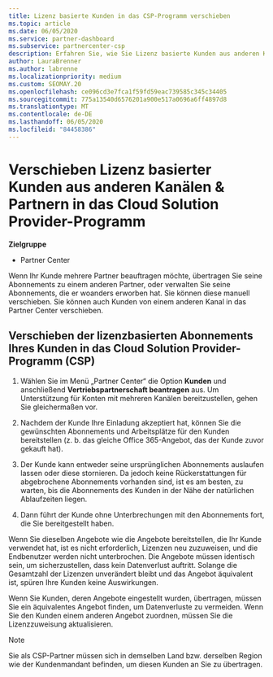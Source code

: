 ```yaml
---
title: Lizenz basierte Kunden in das CSP-Programm verschieben
ms.topic: article
ms.date: 06/05/2020
ms.service: partner-dashboard
ms.subservice: partnercenter-csp
description: Erfahren Sie, wie Sie Lizenz basierte Kunden aus anderen Kanälen oder einem anderen Partner in das CSP-Programm (Cloud Solution Provider) im Partner Center verschieben.
author: LauraBrenner
ms.author: labrenne
ms.localizationpriority: medium
ms.custom: SEOMAY.20
ms.openlocfilehash: ce096cd3e7fca1f59fd59eac739585c345c34405
ms.sourcegitcommit: 775a13540d6576201a900e517a0696a6ff4897d8
ms.translationtype: MT
ms.contentlocale: de-DE
ms.lasthandoff: 06/05/2020
ms.locfileid: "84458386"
---
```

# <a name="move-license-based-customers-from-other-channels--partners-to-the-cloud-solution-provider-program"></a>Verschieben Lizenz basierter Kunden aus anderen Kanälen & Partnern in das Cloud Solution Provider-Programm

**Zielgruppe**

-  Partner Center

Wenn Ihr Kunde mehrere Partner beauftragen möchte, übertragen Sie seine Abonnements zu einem anderen Partner, oder verwalten Sie seine Abonnements, die er woanders erworben hat. Sie können diese manuell verschieben. Sie können auch Kunden von einem anderen Kanal in das Partner Center verschieben.

## <a name="move-your-customers-license-based-subscriptions-to-the-cloud-solution-provider-program-csp"></a>Verschieben der lizenzbasierten Abonnements Ihres Kunden in das Cloud Solution Provider-Programm (CSP)

1. Wählen Sie im Menü „Partner Center“ die Option **Kunden** und anschließend **Vertriebspartnerschaft beantragen** aus. Um Unterstützung für Konten mit mehreren Kanälen bereitzustellen, gehen Sie gleichermaßen vor.

2.  Nachdem der Kunde Ihre Einladung akzeptiert hat, können Sie die gewünschten Abonnements und Arbeitsplätze für den Kunden bereitstellen (z. b. das gleiche Office 365-Angebot, das der Kunde zuvor gekauft hat).

3. Der Kunde kann entweder seine ursprünglichen Abonnements auslaufen lassen oder diese stornieren. Da jedoch keine Rückerstattungen für abgebrochene Abonnements vorhanden sind, ist es am besten, zu warten, bis die Abonnements des Kunden in der Nähe der natürlichen Ablaufzeiten liegen.

4. Dann führt der Kunde ohne Unterbrechungen mit den Abonnements fort, die Sie bereitgestellt haben.


Wenn Sie dieselben Angebote wie die Angebote bereitstellen, die Ihr Kunde verwendet hat, ist es nicht erforderlich, Lizenzen neu zuzuweisen, und die Endbenutzer werden nicht unterbrochen. Die Angebote müssen identisch sein, um sicherzustellen, dass kein Datenverlust auftritt. Solange die Gesamtzahl der Lizenzen unverändert bleibt und das Angebot äquivalent ist, spüren Ihre Kunden keine Auswirkungen.

Wenn Sie Kunden, deren Angebote eingestellt wurden, übertragen, müssen Sie ein äquivalentes Angebot finden, um Datenverluste zu vermeiden. Wenn Sie den Kunden einem anderen Angebot zuordnen, müssen Sie die Lizenzzuweisung aktualisieren.

>[!NOTE]
>Sie als CSP-Partner müssen sich in demselben Land bzw. derselben Region wie der Kundenmandant befinden, um diesen Kunden an Sie zu übertragen. 




